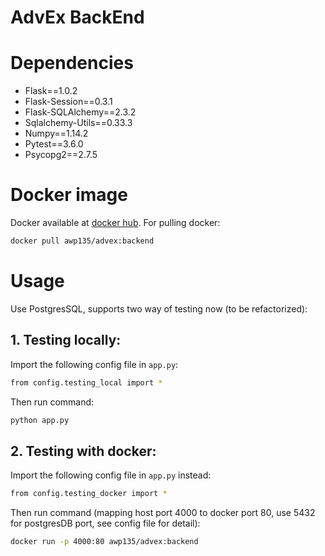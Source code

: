 # AdvEx BackEnd

# Dependencies
- Flask==1.0.2
- Flask-Session==0.3.1
- Flask-SQLAlchemy==2.3.2
- Sqlalchemy-Utils==0.33.3
- Numpy==1.14.2
- Pytest==3.6.0
- Psycopg2==2.7.5

# Docker image
Docker available at [docker hub](https://hub.docker.com/r/awp135/advex/tags/).
For pulling docker:
```bash
docker pull awp135/advex:backend
```

# Usage
Use PostgresSQL, supports two way of testing now (to be refactorized):
## 1. Testing locally: 
Import the following config file in `app.py`: 
```bash
from config.testing_local import *
```
Then run command:
```bash
python app.py
```

## 2. Testing with docker:
Import the following config file in `app.py` instead:
```bash
from config.testing_docker import *
```
Then run command (mapping host port 4000 to docker port 80, use 5432 for postgresDB port, see config file for detail):
```bash
docker run -p 4000:80 awp135/advex:backend
```
